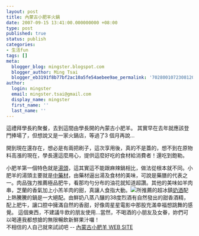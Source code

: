 ```yaml
---
layout: post
title: 內蒙古小肥羊火鍋
date: 2007-09-15 13:41:00.000000000 +08:00
type: post
published: true
status: publish
categories:
- 生活fun
tags: []
meta:
  blogger_blog: mingster.blogspot.com
  blogger_author: Ming Tsai
  blogger_eb3191f8b77bf2ac10a5fe54aebee9ae_permalink: '7028001072308120599'
author:
  login: mingster
  email: mingster.tsai@gmail.com
  display_name: mingster
  first_name: ''
  last_name: ''
---
```

<p>這禮拜學長約聚餐，去到這間由學長開的內蒙古小肥羊。 其實早在去年就應該登門捧場了，但想說又是一家火鍋店，等過了3 個月再說...</p>
<p>開到現在還存在，想必是有兩把刷子，這次享用後，真的不是蓋的，想不到在原物料高漲的現在，學長還這麼用心，提供這麼好吃的食材給消費者！還吃到飽勒。</p>
<p>小肥羊第一個特色就是<a href="http://www.small-sheep.com.tw/meal.php?cat_1=1183709309&amp;cat_2=1183957143&amp;lang=TW" target="_blank">湯頭</a>，這其實這不能跟麻辣鍋相比，做法從根本就不同。小肥羊的湯頭主要就是<a href="http://www.small-sheep.com.tw/meal.php?cat_1=1183709309&amp;cat_2=1185879181&amp;lang=TW" target="_blank">中藥材</a>，由藥材逼出湯及食材的美味，可說是藥膳的代表之一。肉品強力推薦極品肥牛，看那均勻分布的油花就知道超讚。其他的美味如羊肉串，芝蘭的香氣加上小羔羊肉的甜，真讓人食指大動。<img src="{{ site.JB.IMAGE_PATH }}/016.jpg" />所推薦的超冰鎮<a href="http://food.gogocn.com/food_2005413184738_3266.htm" target="_blank">奶酒</a>配上熱騰騰的鍋是一大絕配。由鮮奶八蒸八釀的38度烈酒有自然發出的甜香酒精，配上肥牛，讓口腔中擁滿自然的香甜，好像周星星電影中那股充滿幸福想跳舞的感覺。 這個東西，不建議牛飲的朋友使用...當然，不喝酒的小朋友及女眷，妳們可以喝連我都想搶的無限暢飲新鮮果汁囉！<br /><a href="http://3.bp.blogspot.com/_i0VzdspWXjI/RvD2PQxP2mI/AAAAAAAAAIs/OKELvNgAUN0/s1600/6_580x435.jpg"><img id="BLOGGER_PHOTO_ID_5111856319125510754" alt="" src="{{ site.JB.IMAGE_PATH }}/6_580x435.jpg" border="0" /></a>不相信的人自己就來試試吧 -- <a href="http://www.small-sheep.com.tw/" target="_blank">內蒙古小肥羊 WEB SITE</a></p>
